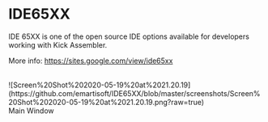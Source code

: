 # IDE65XX
IDE 65XX is one of the open source IDE options available for developers working with Kick Assembler.

More info: https://sites.google.com/view/ide65xx

<br>
![Screen%20Shot%202020-05-19%20at%2021.20.19](https://github.com/emartisoft/IDE65XX/blob/master/screenshots/Screen%20Shot%202020-05-19%20at%2021.20.19.png?raw=true)
<br>Main Window<br><br>
